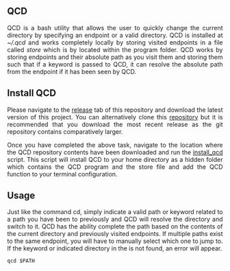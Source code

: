 ## QCD

<p align="justify">
QCD is a bash utility that allows the user to quickly change the current directory by specifying an endpoint or a valid directory. QCD is installed at <i>~/.qcd</i> and works completely locally by storing visited endpoints in a file called <i>store</i> which is by located within the program folder. QCD works by storing endpoints and their absolute path as you visit them and storing them such that if a keyword is passed to QCD, it can resolve the absolute path from the endpoint if it has been seen by QCD.
</p>

## Install QCD

<p align="justify">
Please navigate to the <a href="https://github.com/nalinahuja22/qcd/releases">release</a> tab of this repository and download the latest version of this project. You can alternatively clone this <a href="https://github.com/nalinahuja22/qcd">repository</a> but it is recommended that you download the most recent release as the git repository contains comparatively larger.
</p>

<p align="justify">
Once you have completed the above task, navigate to the location where the QCD repository contents have been downloaded and run the <a href="https://github.com/nalinahuja22/qcd/blob/master/install_qcd">install_qcd</a> script. This script will install QCD to your home directory as a hidden folder which contains the QCD program and the store file and add the QCD function to your terminal configuration.
</p>

## Usage

<p align="justify">
Just like the command cd, simply indicate a valid path or keyword related to a path you have been to previously and QCD will resolve the directory and switch to it. QCD has the ability complete the path based on the contents of the current directory and previously visited endpoints. If multiple paths exist to the same endpoint, you will have to manually select which one to jump to. If the keyword or indicated directory in the is not found, an error will appear.
</p>

```
qcd $PATH
```
